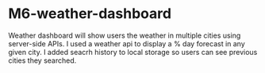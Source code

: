 # M6-weather-dashboard
Weather dashboard will show users the weather in multiple cities using server-side APIs. I used a weather api to display a % day forecast in any given city. I added seacrh history to local storage so users can see previous cities they searched.

